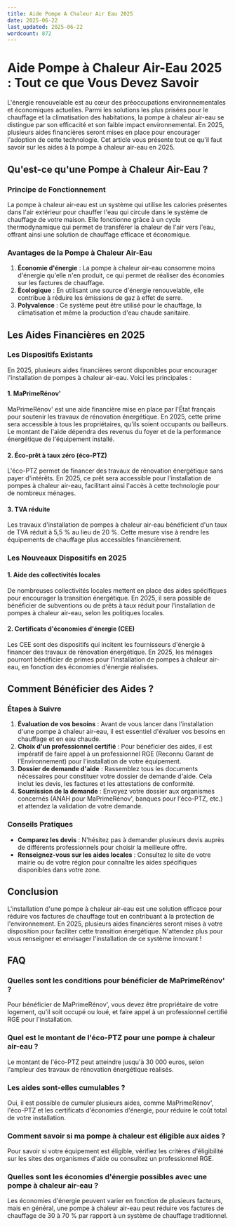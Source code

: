 ```yaml
---
title: Aide Pompe A Chaleur Air Eau 2025
date: 2025-06-22
last_updated: 2025-06-22
wordcount: 872
---
```


# Aide Pompe à Chaleur Air-Eau 2025 : Tout ce que Vous Devez Savoir

L'énergie renouvelable est au cœur des préoccupations environnementales et économiques actuelles. Parmi les solutions les plus prisées pour le chauffage et la climatisation des habitations, la pompe à chaleur air-eau se distingue par son efficacité et son faible impact environnemental. En 2025, plusieurs aides financières seront mises en place pour encourager l'adoption de cette technologie. Cet article vous présente tout ce qu'il faut savoir sur les aides à la pompe à chaleur air-eau en 2025.

## Qu'est-ce qu'une Pompe à Chaleur Air-Eau ?

### Principe de Fonctionnement

La pompe à chaleur air-eau est un système qui utilise les calories présentes dans l'air extérieur pour chauffer l'eau qui circule dans le système de chauffage de votre maison. Elle fonctionne grâce à un cycle thermodynamique qui permet de transférer la chaleur de l'air vers l'eau, offrant ainsi une solution de chauffage efficace et économique.

### Avantages de la Pompe à Chaleur Air-Eau

1. **Économie d'énergie** : La pompe à chaleur air-eau consomme moins d'énergie qu'elle n'en produit, ce qui permet de réaliser des économies sur les factures de chauffage.
2. **Écologique** : En utilisant une source d'énergie renouvelable, elle contribue à réduire les émissions de gaz à effet de serre.
3. **Polyvalence** : Ce système peut être utilisé pour le chauffage, la climatisation et même la production d'eau chaude sanitaire.

## Les Aides Financières en 2025

### Les Dispositifs Existants

En 2025, plusieurs aides financières seront disponibles pour encourager l'installation de pompes à chaleur air-eau. Voici les principales :

#### 1. MaPrimeRénov'

MaPrimeRénov' est une aide financière mise en place par l'État français pour soutenir les travaux de rénovation énergétique. En 2025, cette prime sera accessible à tous les propriétaires, qu'ils soient occupants ou bailleurs. Le montant de l'aide dépendra des revenus du foyer et de la performance énergétique de l'équipement installé.

#### 2. Éco-prêt à taux zéro (éco-PTZ)

L'éco-PTZ permet de financer des travaux de rénovation énergétique sans payer d'intérêts. En 2025, ce prêt sera accessible pour l'installation de pompes à chaleur air-eau, facilitant ainsi l'accès à cette technologie pour de nombreux ménages.

#### 3. TVA réduite

Les travaux d'installation de pompes à chaleur air-eau bénéficient d'un taux de TVA réduit à 5,5 % au lieu de 20 %. Cette mesure vise à rendre les équipements de chauffage plus accessibles financièrement.

### Les Nouveaux Dispositifs en 2025

#### 1. Aide des collectivités locales

De nombreuses collectivités locales mettent en place des aides spécifiques pour encourager la transition énergétique. En 2025, il sera possible de bénéficier de subventions ou de prêts à taux réduit pour l'installation de pompes à chaleur air-eau, selon les politiques locales.

#### 2. Certificats d'économies d'énergie (CEE)

Les CEE sont des dispositifs qui incitent les fournisseurs d'énergie à financer des travaux de rénovation énergétique. En 2025, les ménages pourront bénéficier de primes pour l'installation de pompes à chaleur air-eau, en fonction des économies d'énergie réalisées.

## Comment Bénéficier des Aides ?

### Étapes à Suivre

1. **Évaluation de vos besoins** : Avant de vous lancer dans l'installation d'une pompe à chaleur air-eau, il est essentiel d'évaluer vos besoins en chauffage et en eau chaude.
2. **Choix d'un professionnel certifié** : Pour bénéficier des aides, il est impératif de faire appel à un professionnel RGE (Reconnu Garant de l’Environnement) pour l'installation de votre équipement.
3. **Dossier de demande d'aide** : Rassemblez tous les documents nécessaires pour constituer votre dossier de demande d'aide. Cela inclut les devis, les factures et les attestations de conformité.
4. **Soumission de la demande** : Envoyez votre dossier aux organismes concernés (ANAH pour MaPrimeRénov', banques pour l'éco-PTZ, etc.) et attendez la validation de votre demande.

### Conseils Pratiques

- **Comparez les devis** : N'hésitez pas à demander plusieurs devis auprès de différents professionnels pour choisir la meilleure offre.
- **Renseignez-vous sur les aides locales** : Consultez le site de votre mairie ou de votre région pour connaître les aides spécifiques disponibles dans votre zone.

## Conclusion

L'installation d'une pompe à chaleur air-eau est une solution efficace pour réduire vos factures de chauffage tout en contribuant à la protection de l'environnement. En 2025, plusieurs aides financières seront mises à votre disposition pour faciliter cette transition énergétique. N'attendez plus pour vous renseigner et envisager l'installation de ce système innovant !

## FAQ

### Quelles sont les conditions pour bénéficier de MaPrimeRénov' ?

Pour bénéficier de MaPrimeRénov', vous devez être propriétaire de votre logement, qu'il soit occupé ou loué, et faire appel à un professionnel certifié RGE pour l'installation.

### Quel est le montant de l'éco-PTZ pour une pompe à chaleur air-eau ?

Le montant de l'éco-PTZ peut atteindre jusqu'à 30 000 euros, selon l'ampleur des travaux de rénovation énergétique réalisés.

### Les aides sont-elles cumulables ?

Oui, il est possible de cumuler plusieurs aides, comme MaPrimeRénov', l'éco-PTZ et les certificats d'économies d'énergie, pour réduire le coût total de votre installation.

### Comment savoir si ma pompe à chaleur est éligible aux aides ?

Pour savoir si votre équipement est éligible, vérifiez les critères d'éligibilité sur les sites des organismes d'aide ou consultez un professionnel RGE.

### Quelles sont les économies d'énergie possibles avec une pompe à chaleur air-eau ?

Les économies d'énergie peuvent varier en fonction de plusieurs facteurs, mais en général, une pompe à chaleur air-eau peut réduire vos factures de chauffage de 30 à 70 % par rapport à un système de chauffage traditionnel.